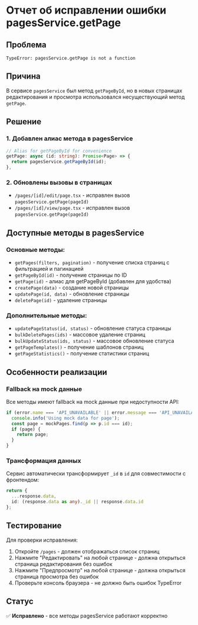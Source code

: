 # Отчет об исправлении ошибки pagesService.getPage

## Проблема
```
TypeError: pagesService.getPage is not a function
```

## Причина
В сервисе `pagesService` был метод `getPageById`, но в новых страницах редактирования и просмотра использовался несуществующий метод `getPage`.

## Решение

### 1. Добавлен алиас метода в pagesService
```typescript
// Alias for getPageById for convenience
getPage: async (id: string): Promise<Page> => {
  return pagesService.getPageById(id);
},
```

### 2. Обновлены вызовы в страницах
- `/pages/[id]/edit/page.tsx` - исправлен вызов `pagesService.getPage(pageId)`
- `/pages/[id]/view/page.tsx` - исправлен вызов `pagesService.getPage(pageId)`

## Доступные методы в pagesService

### Основные методы:
- `getPages(filters, pagination)` - получение списка страниц с фильтрацией и пагинацией
- `getPageById(id)` - получение страницы по ID
- `getPage(id)` - алиас для getPageById (добавлен для удобства)
- `createPage(data)` - создание новой страницы
- `updatePage(id, data)` - обновление страницы
- `deletePage(id)` - удаление страницы

### Дополнительные методы:
- `updatePageStatus(id, status)` - обновление статуса страницы
- `bulkDeletePages(ids)` - массовое удаление страниц
- `bulkUpdateStatus(ids, status)` - массовое обновление статуса
- `getPageTemplates()` - получение шаблонов страниц
- `getPageStatistics()` - получение статистики страниц

## Особенности реализации

### Fallback на mock данные
Все методы имеют fallback на mock данные при недоступности API:
```typescript
if (error.name === 'API_UNAVAILABLE' || error.message === 'API_UNAVAILABLE') {
  console.info('Using mock data for page');
  const page = mockPages.find(p => p.id === id);
  if (page) {
    return page;
  }
}
```

### Трансформация данных
Сервис автоматически трансформирует `_id` в `id` для совместимости с фронтендом:
```typescript
return {
  ...response.data,
  id: (response.data as any)._id || response.data.id
};
```

## Тестирование

Для проверки исправления:

1. Откройте `/pages` - должен отображаться список страниц
2. Нажмите "Редактировать" на любой странице - должна открыться страница редактирования без ошибок
3. Нажмите "Предпросмотр" на любой странице - должна открыться страница просмотра без ошибок
4. Проверьте консоль браузера - не должно быть ошибок TypeError

## Статус
✅ **Исправлено** - все методы pagesService работают корректно
